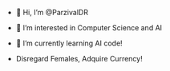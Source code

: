 - 👋 Hi, I’m @ParzivalDR
- 👀 I’m interested in Computer Science and AI
- 🌱 I’m currently learning AI code!

- Disregard Females, Adquire Currency!

